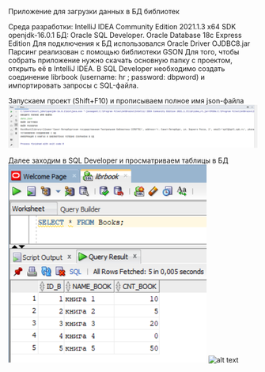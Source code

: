 Приложение для загрузки данных в БД библиотек

Среда разработки: IntelliJ IDEA Community Edition 2021.1.3 x64 
SDK openjdk-16.0.1 БД: Oracle SQL Developer. Оracle Database 18c Express Edition 
Для подключения к БД использовался Oracle Driver OJDBC8.jar Парсинг реализован с помощью библиотеки GSON
Для того, чтобы собрать приложение нужно скачать основную папку с проектом, открыть её в IntelliJ IDEA. 
В SQL Developer необходимо создать соединение librbook (username: hr ; password: dbpword) и импортировать запросы с SQL-файла.

Запускаем проект (Shift+F10) и прописываем полное имя json-файла
![alt text](https://github.com/Gamid-Dibirov/ParseProject/blob/main/img1.png?raw=true)

Далее заходим в SQL Developer и просматриваем таблицы в БД  
![alt text](https://github.com/Gamid-Dibirov/ParseProject/blob/main/img2.png?raw=true)
![alt text](ParseProject/img3.png)
